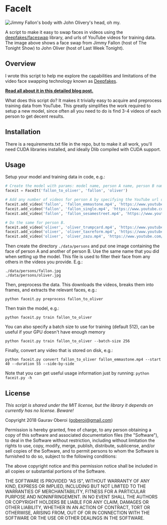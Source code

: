 # FaceIt

![Jimmy Fallon's body with John Olivery's head, oh my.](example.jpg)

A script to make it easy to swap faces in videos using the [deepfakes/faceswap](https://github.com/deepfakes/faceswap) library, and urls of YouTube videos for training data. The image above shows a face swap from Jimmy Fallon (host of The Tonight Show) to John Oliver (host of Last Week Tonight).

## Overview

I wrote this script to help me explore the capabilities and limitations of the video face swapping technology known as [Deepfakes](https://github.com/deepfakes/faceswap).

**[Read all about it in this detailed blog post.](https://goberoi.com/exploring-deepfakes-20c9947c22d9)**

What does this script do? It makes it trivially easy to acquire and preprocess training data from YouTube. This greatly simplifies the work required to setup a new model, since often all you need to do is find 3-4 videos of each person to get decent results.

## Installation

There is a requirements.txt file in the repo, but to make it all work, you'll need CUDA libraries installed, and ideally Dlib compiled with CUDA support.

## Usage

Setup your model and training data in code, e.g.:
```python
# Create the model with params: model name, person A name, person B name.
faceit = FaceIt('fallon_to_oliver', 'fallon', 'oliver')

# Add any number of videos for person A by specifying the YouTube url of the video.
faceit.add_video('fallon', 'fallon_emmastone.mp4', 'https://www.youtube.com/watch?v=bLBSoC_2IY8')
faceit.add_video('fallon', 'fallon_single.mp4', 'https://www.youtube.com/watch?v=xfFVuXN0FSI')
faceit.add_video('fallon', 'fallon_sesamestreet.mp4', 'https://www.youtube.com/watch?v=SHogg7pJI_M')

# Do the same for person B.
faceit.add_video('oliver', 'oliver_trumpcard.mp4', 'https://www.youtube.com/watch?v=JlxQ3IUWT0I')
faceit.add_video('oliver', 'oliver_taxreform.mp4', 'https://www.youtube.com/watch?v=g23w7WPSaU8')
faceit.add_video('oliver', 'oliver_zazu.mp4', 'https://www.youtube.com/watch?v=Y0IUPwXSQqg')
```

Then create the directory `./data/persons` and put one image containing the face of person A and another of person B. Use the same name that you did when setting up the model. This file is used to filter their face from any others in the videos you provide. E.g.:
```
./data/persons/fallon.jpg
./data/persons/oliver.jpg
```

Then, preprocess the data. This downloads the videos, breaks them into frames, and extracts the relevant faces, e.g.:
```
python faceit.py preprocess fallon_to_oliver
```

Then train the model, e.g.:
```
python faceit.py train fallon_to_oliver
```
You can also specify a batch size to use for training (default 512), can be useful if your GPU doesn't have enough memory
```
python faceit.py train fallon_to_oliver --batch-size 256
```

Finally, convert any video that is stored on disk, e.g.:
```
python faceit.py convert fallon_to_oliver fallon_emmastone.mp4 --start 40 --duration 55 --side-by-side
```

Note that you can get useful usage information just by running: `python faceit.py -h`


## License

*This script is shared under the MIT license, but the library it depends on currently has no license. Beware!*

Copyright 2018 Gaurav Oberoi (goberoi@gmail.com)

Permission is hereby granted, free of charge, to any person obtaining a copy of this software and associated documentation files (the "Software"), to deal in the Software without restriction, including without limitation the rights to use, copy, modify, merge, publish, distribute, sublicense, and/or sell copies of the Software, and to permit persons to whom the Software is furnished to do so, subject to the following conditions:

The above copyright notice and this permission notice shall be included in all copies or substantial portions of the Software.

THE SOFTWARE IS PROVIDED "AS IS", WITHOUT WARRANTY OF ANY KIND, EXPRESS OR IMPLIED, INCLUDING BUT NOT LIMITED TO THE WARRANTIES OF MERCHANTABILITY, FITNESS FOR A PARTICULAR PURPOSE AND NONINFRINGEMENT. IN NO EVENT SHALL THE AUTHORS OR COPYRIGHT HOLDERS BE LIABLE FOR ANY CLAIM, DAMAGES OR OTHER LIABILITY, WHETHER IN AN ACTION OF CONTRACT, TORT OR OTHERWISE, ARISING FROM, OUT OF OR IN CONNECTION WITH THE SOFTWARE OR THE USE OR OTHER DEALINGS IN THE SOFTWARE.
